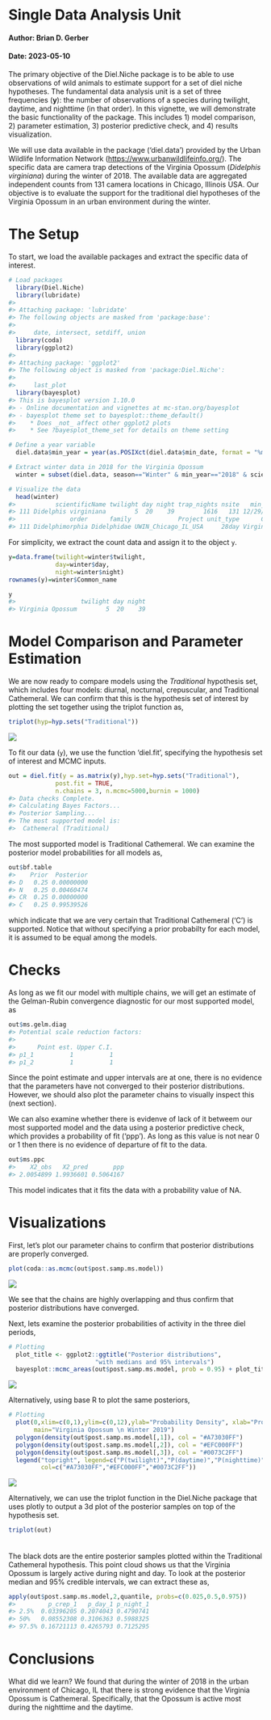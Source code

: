# Single Data Analysis Unit

#### Author: Brian D. Gerber

#### Date: 2023-05-10

The primary objective of the Diel.Niche package is to be able to use
observations of wild animals to estimate support for a set of diel niche
hypotheses. The fundamental data analysis unit is a set of three
frequencies (**y**): the number of observations of a species during
twilight, daytime, and nighttime (in that order). In this vignette, we
will demonstrate the basic functionality of the package. This
includes 1) model comparison, 2) parameter estimation, 3) posterior
predictive check, and 4) results visualization.

We will use data available in the package (‘diel.data’) provided by the
Urban Wildlife Information Network
(<https://www.urbanwildlifeinfo.org/>). The specific data are camera
trap detections of the Virginia Opossum (*Didelphis virginiana*) during
the winter of 2018. The available data are aggregated independent counts
from 131 camera locations in Chicago, Illinois USA. Our objective is to
evaluate the support for the traditional diel hypotheses of the Virginia
Opossum in an urban environment during the winter.

# The Setup

To start, we load the available packages and extract the specific data
of interest.

``` r
# Load packages
  library(Diel.Niche)
  library(lubridate)
#> 
#> Attaching package: 'lubridate'
#> The following objects are masked from 'package:base':
#> 
#>     date, intersect, setdiff, union
  library(coda)
  library(ggplot2)
#> 
#> Attaching package: 'ggplot2'
#> The following object is masked from 'package:Diel.Niche':
#> 
#>     last_plot
  library(bayesplot)
#> This is bayesplot version 1.10.0
#> - Online documentation and vignettes at mc-stan.org/bayesplot
#> - bayesplot theme set to bayesplot::theme_default()
#>    * Does _not_ affect other ggplot2 plots
#>    * See ?bayesplot_theme_set for details on theme setting

# Define a year variable
  diel.data$min_year = year(as.POSIXct(diel.data$min_date, format = "%m/%d/%Y"))

# Extract winter data in 2018 for the Virginia Opossum
  winter = subset(diel.data, season=="Winter" & min_year=="2018" & scientificName=="Didelphis virginiana")

# Visualize the data
  head(winter)
#>           scientificName twilight day night trap_nights nsite   min_date  max_date mean_lat mean_lon season       country   phylum    class
#> 111 Didelphis virginiana        5  20    39        1616   131 12/29/2018 1/24/2019 41.87236 -87.8423 Winter United States Chordata Mammalia
#>               order      family             Project unit_type      Common_name Activity_Literature min_year
#> 111 Didelphimorphia Didelphidae UWIN_Chicago_IL_USA     28day Virginia Opossum           Nocturnal     2018
```

For simplicity, we extract the count data and assign it to the object
`y`.

``` r
y=data.frame(twilight=winter$twilight,
             day=winter$day, 
             night=winter$night)
rownames(y)=winter$Common_name

y
#>                  twilight day night
#> Virginia Opossum        5  20    39
```

# Model Comparison and Parameter Estimation

We are now ready to compare models using the *Traditional* hypothesis
set, which includes four models: diurnal, nocturnal, crepuscular, and
Traditional Cathemeral. We can confirm that this is the hypothesis set
of interest by plotting the set together using the triplot function as,

``` r
triplot(hyp=hyp.sets("Traditional"))
```

![](Example1_files/figure-gfm/hyp.visual-1.png)<!-- -->

To fit our data (`y`), we use the function ‘diel.fit’, specifying the
hypothesis set of interest and MCMC inputs.

``` r
out = diel.fit(y = as.matrix(y),hyp.set=hyp.sets("Traditional"),
             post.fit = TRUE, 
             n.chains = 3, n.mcmc=5000,burnin = 1000)
#> Data checks Complete.
#> Calculating Bayes Factors...
#> Posterior Sampling...
#> The most supported model is: 
#>  Cathemeral (Traditional)
```

The most supported model is Traditional Cathemeral. We can examine the
posterior model probabilities for all models as,

``` r
out$bf.table
#>    Prior  Posterior
#> D   0.25 0.00000000
#> N   0.25 0.00460474
#> CR  0.25 0.00000000
#> C   0.25 0.99539526
```

which indicate that we are very certain that Traditional Cathemeral
(‘C’) is supported. Notice that without specifying a prior probabilty
for each model, it is assumed to be equal among the models.

# Checks

As long as we fit our model with multiple chains, we will get an
estimate of the Gelman-Rubin convergence diagnostic for our most
supported model, as

``` r
out$ms.gelm.diag
#> Potential scale reduction factors:
#> 
#>      Point est. Upper C.I.
#> p1_1          1          1
#> p1_2          1          1
```

Since the point estimate and upper intervals are at one, there is no
evidence that the parameters have not converged to their posterior
distributions. However, we should also plot the parameter chains to
visually inspect this (next section).

We can also examine whether there is evidenve of lack of it betweem our
most supported model and the data using a posterior predictive check,
which provides a probability of fit (‘ppp’). As long as this value is
not near 0 or 1 then there is no evidence of departure of fit to the
data.

``` r
out$ms.ppc
#>    X2_obs   X2_pred       ppp 
#> 2.0054899 1.9936601 0.5064167
```

This model indicates that it fits the data with a probability value of
NA.

# Visualizations

First, let’s plot our parameter chains to confirm that posterior
distributions are properly converged.

``` r
plot(coda::as.mcmc(out$post.samp.ms.model))
```

![](Example1_files/figure-gfm/chains-1.png)<!-- -->

We see that the chains are highly overlapping and thus confirm that
posterior distributions have converged.

Next, lets examine the posterior probabilities of activity in the three
diel periods,

``` r
# Plotting
  plot_title <- ggplot2::ggtitle("Posterior distributions",
                        "with medians and 95% intervals")
  bayesplot::mcmc_areas(out$post.samp.ms.model, prob = 0.95) + plot_title
```

![](Example1_files/figure-gfm/plot-1.png)<!-- -->

Alternatively, using base R to plot the same posteriors,

``` r
# Plotting
  plot(0,xlim=c(0,1),ylim=c(0,12),ylab="Probability Density", xlab="Probability of Activity",
       main="Virginia Opossum \n Winter 2019")
  polygon(density(out$post.samp.ms.model[,1]), col = "#A73030FF")
  polygon(density(out$post.samp.ms.model[,2]), col = "#EFC000FF")
  polygon(density(out$post.samp.ms.model[,3]), col = "#0073C2FF")
  legend("topright", legend=c("P(twilight)","P(daytime)","P(nighttime)"),lwd=8,
         col=c("#A73030FF","#EFC000FF","#0073C2FF"))
```

![](Example1_files/figure-gfm/plot2-1.png)<!-- -->

Alternatively, we can use the triplot function in the Diel.Niche package
that uses plotly to output a 3d plot of the posterior samples on top of
the hypothesis set.

``` r
triplot(out)
```

<img src="Example1_files/figure-gfm/3dplot 2-1.png" width="6.5in" style="display: block; margin: auto;" />

The black dots are the entire posterior samples plotted within the
Traditional Cathemeral hypothesis. This point cloud shows us that the
Virginia Opossum is largely active during night and day. To look at the
posterior median and 95% credible intervals, we can extract these as,

``` r
apply(out$post.samp.ms.model,2,quantile, probs=c(0.025,0.5,0.975))
#>         p_crep_1   p_day_1 p_night_1
#> 2.5%  0.03396205 0.2074043 0.4790741
#> 50%   0.08552308 0.3106363 0.5988325
#> 97.5% 0.16721113 0.4265793 0.7125295
```

# Conclusions

What did we learn? We found that during the winter of 2018 in the urban
environment of Chicago, IL that there is strong evidence that the
Virginia Opossum is Cathemeral. Specifically, that the Opossum is active
most during the nighttime and the daytime.
